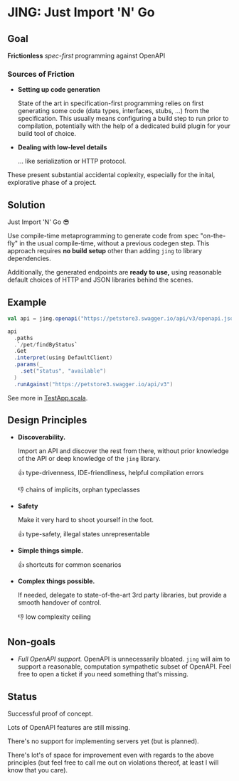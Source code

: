 # JING: Just Import 'N' Go

## Goal

 **Frictionless** _spec-first_ programming against OpenAPI

### Sources of Friction

 - **Setting up code generation**

   State of the art in specification-first programming relies on first generating some code (data types, interfaces, stubs, ...) from the specification.
   This usually means configuring a build step to run prior to compilation,
   potentially with the help of a dedicated build plugin for your build tool of choice.

 - **Dealing with low-level details**

   ... like serialization or HTTP protocol.

These present substantial accidental coplexity, especially for the inital, explorative phase of a project.

## Solution

Just Import 'N' Go 😎

Use compile-time metaprogramming to generate code from spec "on-the-fly" in the usual compile-time, without a previous codegen step.
This approach requires **no build setup** other than adding `jing` to library dependencies.

Additionally, the generated endpoints are **ready to use,** using reasonable default choices of HTTP and JSON libraries behind the scenes.

## Example

```scala
val api = jing.openapi("https://petstore3.swagger.io/api/v3/openapi.json")

api
  .paths
  .`/pet/findByStatus`
  .Get
  .interpret(using DefaultClient)
  .params(_
    .set("status", "available")
  )
  .runAgainst("https://petstore3.swagger.io/api/v3")
```

See more in [TestApp.scala](https://github.com/TomasMikula/jing/blob/main/jing-openapi-examples/src/main/scala/jing/openapi/examples/TestApp.scala).

## Design Principles

 - **Discoverability.**

   Import an API and discover the rest from there, without prior knowledge of the API or deep knowledge of the `jing` library.

   👍 type-drivenness, IDE-friendliness, helpful compilation errors

   👎 chains of implicits, orphan typeclasses
   
 - **Safety**

   Make it very hard to shoot yourself in the foot.

   👍 type-safety, illegal states unrepresentable

 - **Simple things simple.**

   👍 shortcuts for common scenarios

 - **Complex things possible.**

   If needed, delegate to state-of-the-art 3rd party libraries, but provide a smooth handover of control.

   👎 low complexity ceiling

## Non-goals

 - _Full OpenAPI support._ OpenAPI is unnecessarily bloated. `jing` will aim to support a reasonable, computation sympathetic subset of OpenAPI.
   Feel free to open a ticket if you need something that's missing.

## Status

Successful proof of concept.

Lots of OpenAPI features are still missing.

There's no support for implementing servers yet (but is planned).

There's lot's of space for improvement even with regards to the above principles
(but feel free to call me out on violations thereof, at least I will know that you care).
